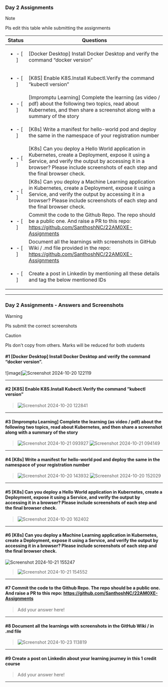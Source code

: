 ### Day 2 Assignments

> [!NOTE]
> Pls edit this table while submitting the assignments

| Status         | Questions     | 
|----------------|---------------|
| <ul><li>- [ ] </li></ul> | [Docker Desktop] Install Docker Desktop and verify the command “docker version” |
| <ul><li>- [ ] </li></ul> | [K8S] Enable K8S.Install Kubectl.Verify the command “kubectl version” |
| <ul><li>- [ ] </li></ul> | [Impromptu Learning] Complete the learning (as video / pdf) about the following two topics, read about Kubernetes, and then share a screenshot along with a summary of the story |
| <ul><li>- [ ] </li></ul> | [K8s] Write a manifest for hello-world pod and deploy the same in the namespace of your registration number |
| <ul><li>- [ ] </li></ul> | [K8s] Can you deploy a Hello World application in Kubernetes, create a Deployment, expose it using a Service, and verify the output by accessing it in a browser? Please include screenshots of each step and the final browser check. |
| <ul><li>- [ ] </li></ul> | [K8s] Can you deploy a Machine Learning application in Kubernetes, create a Deployment, expose it using a Service, and verify the output by accessing it in a browser? Please include screenshots of each step and the final browser check.  |
| <ul><li>- [ ] </li></ul> | Commit the code to the Github Repo. The repo should be a public one. And raise a PR to this repo: https://github.com/SanthoshNC/22AM0XE-Assignments |
| <ul><li>- [ ] </li></ul> | Document all the learnings with screenshots in GitHub Wiki / .md file provided in the repo: https://github.com/SanthoshNC/22AM0XE-Assignments |
| <ul><li>- [ ] </li></ul> | Create a post in Linkedin by mentioning all these details and tag the below mentioned IDs |

***

### Day 2 Assignments - Answers and Screenshots

> [!WARNING]
> Pls submit the correct screenshots

> [!CAUTION]
> Pls don't copy from others. Marks will be reduced for both students

#### #1 [Docker Desktop] Install Docker Desktop and verify the command “docker version”.
![image]![Screenshot 2024-10-20 122119](https://github.com/user-attachments/assets/f82110be-3a58-4ebf-86f5-2a732d8159de)



***

#### #2 [K8S] Enable K8S.Install Kubectl.Verify the command “kubectl version”
> ![Screenshot 2024-10-20 122841](https://github.com/user-attachments/assets/3d193069-bce3-405a-8efb-6c8dea972f25)


***

#### #3 [Impromptu Learning] Complete the learning (as video / pdf) about the following two topics, read about Kubernetes, and then share a screenshot along with a summary of the story
> ![Screenshot 2024-10-21 093927](https://github.com/user-attachments/assets/f298a116-7d18-419c-be6d-49bfdd02a831)
> ![Screenshot 2024-10-21 094149](https://github.com/user-attachments/assets/6347dd0b-9711-45be-ad1c-f7ffe02d7432)



***

#### #4 [K8s] Write a manifest for hello-world pod and deploy the same in the namespace of your registration number
> ![Screenshot 2024-10-20 143932](https://github.com/user-attachments/assets/98b52192-892a-4757-9eb4-3134b09b33e3)
> ![Screenshot 2024-10-20 152029](https://github.com/user-attachments/assets/4a50968a-95ad-43ec-a487-f00614af1622)



***

#### #5 [K8s] Can you deploy a Hello World application in Kubernetes, create a Deployment, expose it using a Service, and verify the output by accessing it in a browser? Please include screenshots of each step and the final browser check.
> ![Screenshot 2024-10-20 162402](https://github.com/user-attachments/assets/d53b9351-d4f0-4456-a13d-4a0d504bdfa1)


***

#### #6 [K8s] Can you deploy a Machine Learning application in Kubernetes, create a Deployment, expose it using a Service, and verify the output by accessing it in a browser? Please include screenshots of each step and the final browser check.
![Screenshot 2024-10-21 155247](https://github.com/user-attachments/assets/a2d2e7ec-f557-4c90-a7d1-a8b4ee8d1c66)

> ![Screenshot 2024-10-21 154552](https://github.com/user-attachments/assets/20e55652-ec44-4ecd-8277-a0c2117e4e9a)


***

#### #7 Commit the code to the Github Repo. The repo should be a public one. And raise a PR to this repo: https://github.com/SanthoshNC/22AM0XE-Assignments
> Add your answer here!

***

#### #8 Document all the learnings with screenshots in the GitHub Wiki / in .md file
> ![Screenshot 2024-10-23 113819](https://github.com/user-attachments/assets/bd0b83b0-2a1d-49b3-8218-dc92f0dcfecc)


***

#### #9 Create a post on Linkedin about your learning journey in this 1 credit course
> Add your answer here!

***
